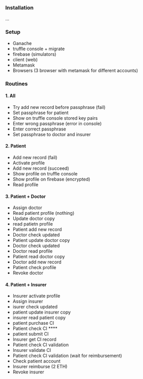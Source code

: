 ### Installation
...

### Setup
- Ganache
- truffle console + migrate
- firebase (simulators)
- client (web)
- Metamask
- Browsers (3 browser with metamask for different accounts)


### Routines
#### 1. All
- Try add new record before passphrase (fail)
- Set passphrase for patient
- Show on truffle console stored key pairs
- Enter wrong passphrase (error in console)
- Enter correct passphrase
- Set passphrase to doctor and insurer

#### 2. Patient
- Add new record (fail)
- Activate profile
- Add new record (succeed)
- Show profile on truffle console
- Show profile on firebase (encrypted)
- Read profile

#### 3. Patient + Doctor
- Assign doctor
- Read patient profile (nothing)
- Update doctor copy
- read patietn profile
- Patient add new record 
- Doctor check updated 
- Patient update doctor copy
- Doctor check updated
- Doctor read profile
- Patient read doctor copy
- Doctor add new record
- Patient check profile
- Revoke doctor

#### 4. Patient + Insurer
- Insurer activate profile
- Assign insurer
- isurer check updated
- patient update insurer copy
- insurer read patient copy
- patient purchase CI
- Patient check CI ****
- patient submit CI
- Insurer get CI record
- Patient check CI validation
- Insurer validate CI
- Patient check CI validation (wait for reimbursement)
- Check patient account
- Insurer reimburse (2 ETH)
- Revoke insurer